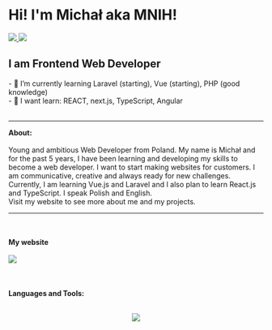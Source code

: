<h1>Hi! I'm Michał aka MNIH!</h1>
<a href="mailto:mnih.contact@gmail.com">
<img src="https://img.shields.io/badge/Gmail-D14836?style=for-the-badge&logo=gmail&logoColor=white">
</a>
<a href="https://www.linkedin.com/in/micha%C5%82-faber-b7894b276/">
    <img src="https://img.shields.io/badge/LinkedIn-0077B5?style=for-the-badge&logo=linkedin&logoColor=white">
</a>
<h2>I am Frontend Web Developer</h2>
- 🌱 I’m currently learning Laravel (starting), Vue (starting), PHP (good knowledge) <br>
- 🌱 I want learn: REACT, next.js, TypeScript, Angular
<br><br>
<hr>
<b> About: </b>
<br><br>
Young and ambitious Web Developer from Poland. My name is Michał and for the past 5 years, I have been learning and developing my skills to become a web developer. I want to start making websites for customers. I am communicative, creative and always ready for new challenges. Currently, I am learning Vue.js and Laravel and I also plan to learn React.js and TypeScript. I speak Polish and English.
<br>
Visit my website to see more about me and my projects.
<br>
<hr>
<br><br>
<b>My website</b>
<br><br>
<a href="https://michalfaber.com/">
<img src="https://img.shields.io/badge/website-000000?style=for-the-badge&logo=About.me&logoColor=white">
</a>
<br><br><br><br>
<b>Languages and Tools:</b>
<br><br>
<p align="center">
    <img src="https://skillicons.dev/icons?i=git,github,php,sass,vscode,vue,js,html,bootstrap,css,mysql,laravel,figma" />
</p>

